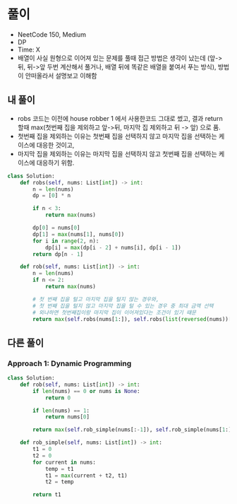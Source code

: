 # 풀이
- NeetCode 150, Medium
- DP 
- Time: X
- 배열이 사실 원형으로 이어져 있는 문제를 풀때 접근 방법은 생각이 났는데 (앞->뒤, 뒤->앞 두번 계산해서 풀거나, 배열 뒤에 똑같은 배열을 붙여서 푸는 방식), 방법이 안떠올라서 설명보고 이해함

## 내 풀이
- robs 코드는 이전에 house robber 1 에서 사용한코드 그대로 썼고, 결과 return 할때 max(첫번째 집을 제외하고 앞->뒤, 마지막 집 제외하고 뒤 -> 앞) 으로 품. 
- 첫번째 집을 제외하는 이유는 첫번째 집을 선택하지 않고 마지막 집을 선택하는 케이스에 대응한 것이고,
- 마지막 집을 제외하는 이유는 마지막 집을 선택하지 않고 첫번째 집을 선택하는 케이스에 대응하기 위함.
```py
class Solution:
    def robs(self, nums: List[int]) -> int:
        n = len(nums)
        dp = [0] * n

        if n < 3:
            return max(nums)

        dp[0] = nums[0]
        dp[1] = max(nums[1], nums[0])
        for i in range(2, n):
            dp[i] = max(dp[i - 2] + nums[i], dp[i - 1])
        return dp[n - 1]

    def rob(self, nums: List[int]) -> int:
        n = len(nums)
        if n <= 2:
            return max(nums)

        # 첫 번째 집을 털고 마지막 집을 털지 않는 경우와,
        # 첫 번째 집을 털지 않고 마지막 집을 털 수 있는 경우 중 최대 금액 선택
        # 외냐하면 첫번째집이랑 마지막 집이 이어져있다는 조건이 있기 떄문
        return max(self.robs(nums[1:]), self.robs(list(reversed(nums))[1:]))
```

## 다른 풀이
### Approach 1: Dynamic Programming
```py
class Solution:
    def rob(self, nums: List[int]) -> int:
        if len(nums) == 0 or nums is None:
            return 0

        if len(nums) == 1:
            return nums[0]

        return max(self.rob_simple(nums[:-1]), self.rob_simple(nums[1:]))

    def rob_simple(self, nums: List[int]) -> int:
        t1 = 0
        t2 = 0
        for current in nums:
            temp = t1
            t1 = max(current + t2, t1)
            t2 = temp

        return t1
```